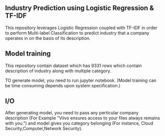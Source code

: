 ## Industry Prediction using Logistic Regression & TF-IDF
This repository leverages Logistic Regression coupled with TF-IDF in order to perform Multi-label Classification to predict industry that a company operates in on the basis of its description.

## Model training
This repository contain dataset which has 9331 rows which contain description of industry along with multiple category.

TO generate model, you need to run jupyter notebook. (Model training can be time consuming depends upon system specification.)

## I/O
After generating model, you need to pass any perticular company description (For Example "Viivo ensures access to your files always remains with you.") and model gives you category belonging (For instance, Cloud Security,Computer,Network Security).
